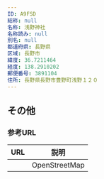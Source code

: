 ```yaml
---
ID: A9FSD
総称: null
名称: 浅野神社
名称読み: null
別名: null
都道府県: 長野県
区域: 長野市
緯度: 36.7211464
経度: 138.2910202
郵便番号: 3891104
住所: 長野県長野市豊野町浅野１２０
---
```


## その他

### 参考URL

| URL | 説明          |
| --- | ------------- |
|     | OpenStreetMap |
